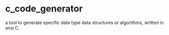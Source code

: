 # c_code_generator
a tool to generate specific data type data structures or algorithms, written in ansi C.
